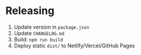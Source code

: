 # Releasing

1. Update version in `package.json`
2. Update `CHANGELOG.md`
3. Build: `npm run build`
4. Deploy static `dist/` to Netlify/Vercel/GitHub Pages
